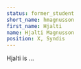 ```yaml
---
status: former_student
short_name: hmagnusson
first_name: Hjalti
name: Hjalti Magnusson
position: X, Syndis
---
```

Hjalti is ...